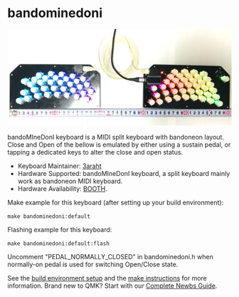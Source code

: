 # bandominedoni

![bandoMIneDonI](https://github.com/3araht/bandoMIneDonI/blob/master/pictures/bandoMIneDonI.jpg)

bandoMIneDonI keyboard is a MIDI split keyboard with bandoneon layout.
Close and Open of the bellow is emulated by either using a sustain pedal, or tapping a dedicated keys to alter the close and open status.

* Keyboard Maintainer: [3araht](https://github.com/3araht)
* Hardware Supported: bandoMIneDonI keyboard, a split keyboard mainly work as bandoneon MIDI keyboard.
* Hardware Availability: [BOOTH](https://3araht.booth.pm/).

Make example for this keyboard (after setting up your build environment):

    make bandominedoni:default

Flashing example for this keyboard:

    make bandominedoni:default:flash

Uncomment "PEDAL_NORMALLY_CLOSED" in bandominedoni.h when normally-on pedal is used for switching Open/Close state.

See the [build environment setup](https://docs.qmk.fm/#/getting_started_build_tools) and the [make instructions](https://docs.qmk.fm/#/getting_started_make_guide) for more information. Brand new to QMK? Start with our [Complete Newbs Guide](https://docs.qmk.fm/#/newbs).
